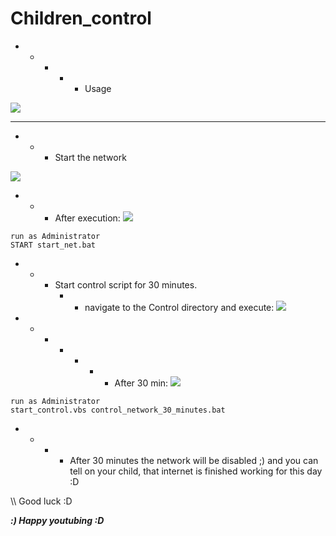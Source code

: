 # Children_control

- - - - - Usage

![](https://github.com/nu11secur1ty/Windows/blob/master/Children_control/logo/childwall.jpg)

--------------------------------------------
- - - Start the network

![](https://github.com/nu11secur1ty/Windows/blob/master/Children_control/screen/3.PNG)
 - - - After execution:
 ![](https://github.com/nu11secur1ty/Windows/blob/master/Children_control/screen/enable.PNG)

```
run as Administrator
START start_net.bat
```
- - - Start control script for 30 minutes.
      - - navigate to the Control directory and execute:
![](https://github.com/nu11secur1ty/Windows/blob/master/Children_control/screen/1.PNG)

- - - - - - - After 30 min:
![](https://github.com/nu11secur1ty/Windows/blob/master/Children_control/screen/2.PNG)

```
run as Administrator
start_control.vbs control_network_30_minutes.bat
```
- - - - After 30 minutes the network will be disabled ;)
        and you can tell on your child, that internet is finished working for this day :D 
      
\\\\ Good luck :D

***:) Happy youtubing :D***
